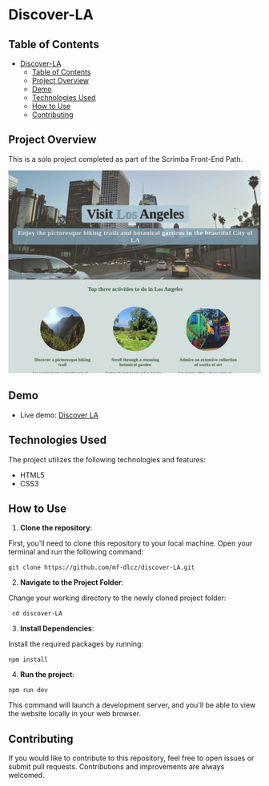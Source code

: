 # Discover-LA

## Table of Contents

- [Discover-LA](#Discover-LA)
  - [Table of Contents](#table-of-contents)
  - [Project Overview](#project-overview)
  - [Demo](#demo)
  - [Technologies Used](#technologies-used)
  - [How to Use](#how-to-use)
  - [Contributing](#contributing)

## Project Overview

This is a solo project completed as part of the Scrimba Front-End Path.

![website screenshot](/images/website.PNG)

## Demo

- Live demo: [Discover LA](https://kaleidoscopic-alfajores-09965f.netlify.app/)

## Technologies Used

The project utilizes the following technologies and features:

- HTML5
- CSS3

## How to Use

1. **Clone the repository**:

First, you'll need to clone this repository to your local machine. Open your terminal and run the following command:

```git
git clone https://github.com/mf-dlcz/discover-LA.git
```

2. **Navigate to the Project Folder**:

Change your working directory to the newly cloned project folder:

```git
 cd discover-LA
```

3. **Install Dependencies**:

Install the required packages by running:

```git
npm install
```

4. **Run the project**:

```git
npm run dev
```

This command will launch a development server, and you'll be able to view the website locally in your web browser.

## Contributing

If you would like to contribute to this repository, feel free to open issues or submit pull requests. Contributions and improvements are always welcomed.
